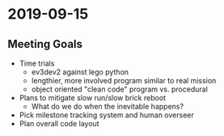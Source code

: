 # 2019-09-15

## Meeting Goals

* Time trials
  * ev3dev2 against lego python
  * lengthier, more involved program similar to real mission
  * object oriented "clean code" program vs. procedural
* Plans to mitigate slow run/slow brick reboot
  * What do we do when the inevitable happens?
* Pick milestone tracking system and human overseer
* Plan overall code layout
